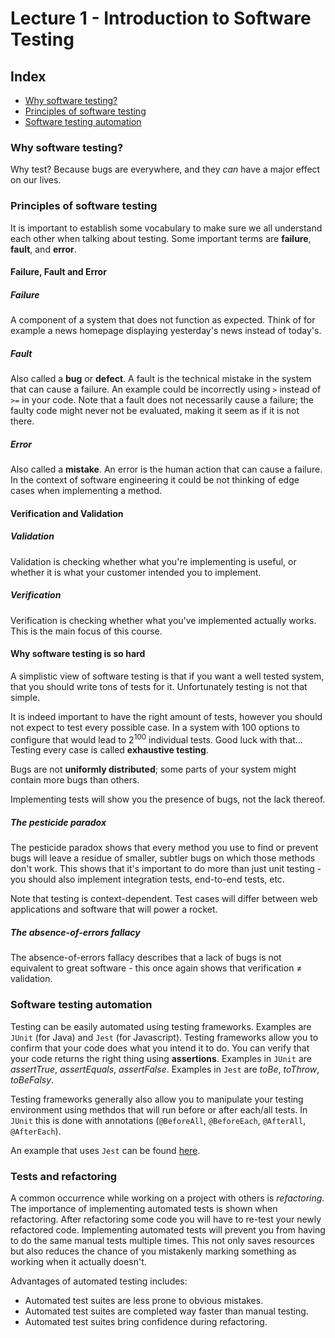 # Lecture 1 - Introduction to Software Testing

## Index
- [Why software testing?](#why-software-testing)
- [Principles of software testing](#principles-of-software-testing)
- [Software testing automation](#software-testing-automation)

### Why software testing?
Why test? Because bugs are everywhere, and they *can* have a major effect on our lives.

### Principles of software testing
It is important to establish some vocabulary to make sure we all understand each other when talking about testing.
Some important terms are **failure**, **fault**, and **error**.

#### Failure, Fault and Error
##### Failure
A component of a system that does not function as expected.
Think of for example a news homepage displaying yesterday's news instead of today's.

##### Fault
Also called a **bug** or **defect**. A fault is the technical mistake in the system that can cause a failure.
An example could be incorrectly using `>` instead of `>=` in your code.
Note that a fault does not necessarily cause a failure; the faulty code might never not be evaluated,
making it seem as if it is not there.

##### Error
Also called a **mistake**. An error is the human action that can cause a failure.
In the context of software engineering it could be not thinking of edge cases when implementing a method.

#### Verification and Validation
##### Validation
Validation is checking whether what you're implementing is useful,
or whether it is what your customer intended you to implement.

##### Verification
Verification is checking whether what you've implemented actually works. This is the main focus of this course.

#### Why software testing is so hard
A simplistic view of software testing is that if you want a well tested system,
that you should write tons of tests for it. Unfortunately testing is not that simple.

It is indeed important to have the right amount of tests, however you should not expect to test every possible case.
In a system with 100 options to configure that would lead to 2<sup>100</sup> individual tests. Good luck with that...
Testing every case is called **exhaustive testing**.

Bugs are not **uniformly distributed**; some parts of your system might contain more bugs than others.

Implementing tests will show you the presence of bugs, not the lack thereof.

##### The pesticide paradox
The pesticide paradox shows that every method you use to find or prevent bugs will leave a residue of smaller, subtler
bugs on which those methods don't work. This shows that it's important to do more than just unit testing - you should
also implement integration tests, end-to-end tests, etc.

Note that testing is context-dependent. Test cases will differ between web applications and software that will power a
rocket.

##### The absence-of-errors fallacy
The absence-of-errors fallacy describes that a lack of bugs is not equivalent to great software - this once again shows
that verification &ne; validation.

### Software testing automation
Testing can be easily automated using testing frameworks. Examples are `JUnit` (for Java) and `Jest` (for Javascript).
Testing frameworks allow you to confirm that your code does what you intend it to do. You can verify that your code
returns the right thing using **assertions**. Examples in `JUnit` are *assertTrue*, *assertEquals*, *assertFalse*.
Examples in `Jest` are *toBe*, *toThrow*, *toBeFalsy*.

Testing frameworks generally also allow you to manipulate your testing environment using methdos that will run before
or after each/all tests. In `JUnit` this is done with annotations (`@BeforeAll`, `@BeforeEach`, `@AfterAll`, `@AfterEach`).

An example that uses `Jest` can be found [here](/src/roman).

### Tests and refactoring
A common occurrence while working on a project with others is *refactoring*. The importance of implementing automated
tests is shown when refactoring. After refactoring some code you will have to re-test your newly refactored code.
Implementing automated tests will prevent you from having to do the same manual tests multiple times. This not only
saves resources but also reduces the chance of you mistakenly marking something as working when it actually doesn't.

Advantages of automated testing includes:
- Automated test suites are less prone to obvious mistakes.
- Automated test suites are completed way faster than manual testing.
- Automated test suites bring confidence during refactoring.
